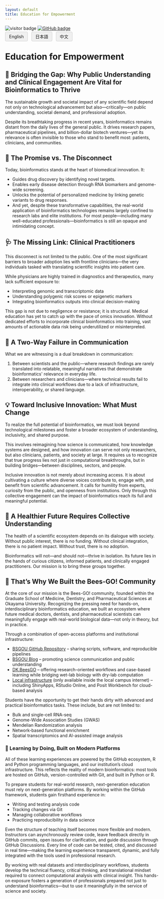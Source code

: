 ```yaml
---
layout: default
title: Education for Empowerment
---
```


<!-- Info Row: Visitor count + GitHub profile -->
<div style="margin-top: 10px; margin-bottom: 8px;">
  <img src="https://visitor-badge.laobi.icu/badge?page_id=labonom.github.io/sources/Education_for_Empowerment.html" alt="visitor badge"/>
  <a href="https://github.com/LabOnoM">
    <img src="https://img.shields.io/badge/GitHub-Profile-black?logo=github" alt="GitHub badge"/>
  </a>
</div>

<!-- Language Switch Row -->
<div>
  <a href="/sources/Education_for_Empowerment.html" style="padding: 6px 12px; border: 1px solid #ccc; background-color: #f0f0f0; text-decoration: none; border-radius: 4px; margin-right: 8px;">English</a>
  <a href="/sources/Education_for_Empowerment_JP.html" style="padding: 6px 12px; border: 1px solid #ccc; background-color: #f0f0f0; text-decoration: none; border-radius: 4px; margin-right: 8px;">日本語</a>
  <a href="/sources/Education_for_Empowerment_CH.html" style="padding: 6px 12px; border: 1px solid #ccc; background-color: #f0f0f0; text-decoration: none; border-radius: 4px;">中文</a>
</div>

# Education for Empowerment

## 🧩 Bridging the Gap: Why Public Understanding and Clinical Engagement Are Vital for Bioinformatics to Thrive
The sustainable growth and societal impact of any scientific field depend not only on technological advancement but also—critically—on public understanding, societal demand, and professional adoption.

Despite its breathtaking progress in recent years, bioinformatics remains distant from the daily lives of the general public. It drives research papers, pharmaceutical pipelines, and billion-dollar biotech ventures—yet its relevance is often invisible to those who stand to benefit most: patients, clinicians, and communities.

## 🧬 The Promise vs. The Disconnect
Today, bioinformatics stands at the heart of biomedical innovation. It:
 - Guides drug discovery by identifying novel targets.
 - Enables early disease detection through RNA biomarkers and genome-wide screening.
 - Unlocks the potential of personalized medicine by linking genetic variants to drug responses.
 - And yet, despite these transformative capabilities, the real-world application of bioinformatics technologies remains largely confined to research labs and elite institutions. For most people—including many well-educated professionals—bioinformatics is still an opaque and intimidating concept.

## 🩺 The Missing Link: Clinical Practitioners
This disconnect is not limited to the public. One of the most significant barriers to broader adoption lies with frontline clinicians—the very individuals tasked with translating scientific insights into patient care.

While physicians are highly trained in diagnostics and therapeutics, many lack sufficient exposure to:
 - Interpreting genomic and transcriptomic data
 - Understanding polygenic risk scores or epigenetic markers
 - Integrating bioinformatics outputs into clinical decision-making

This gap is not due to negligence or resistance; it is structural. Medical education has yet to catch up with the pace of omics innovation. Without dedicated efforts to incorporate clinical bioinformatics into training, vast amounts of actionable data risk being underutilized or misinterpreted.

## 🔄 A Two-Way Failure in Communication
What we are witnessing is a dual breakdown in communication:
 1. Between scientists and the public—where research findings are rarely translated into relatable, meaningful narratives that demonstrate bioinformatics' relevance in everyday life.
 2. Between researchers and clinicians—where technical results fail to integrate into clinical workflows due to a lack of infrastructure, interoperability, or shared language.

## 💡 Toward Inclusive Innovation: What Must Change
To realize the full potential of bioinformatics, we must look beyond technological milestones and foster a broader ecosystem of understanding, inclusivity, and shared purpose.

This involves reimagining how science is communicated, how knowledge systems are designed, and how innovation can serve not only researchers, but also clinicians, patients, and society at large. It requires us to recognize that true progress lies not just in computational breakthroughs, but in building bridges—between disciplines, sectors, and people.

Inclusive innovation is not merely about increasing access. It is about cultivating a culture where diverse voices contribute to, engage with, and benefit from scientific advancement. It calls for humility from experts, curiosity from the public, and openness from institutions. Only through this collective engagement can the impact of bioinformatics reach its full and meaningful potential.

## 🌱 A Healthier Future Requires Collective Understanding
The health of a scientific ecosystem depends on its dialogue with society. Without public interest, there is no funding. Without clinical integration, there is no patient impact. Without trust, there is no adoption.

Bioinformatics will not—and should not—thrive in isolation. Its future lies in the hands of curious citizens, informed patients, and clinically engaged practitioners. Our mission is to bring these groups together.

## 🐝 That’s Why We Built the Bees-GO! Community
At the core of our mission is the Bees-GO! community, founded within the Graduate School of Medicine, Dentistry, and Pharmaceutical Sciences at Okayama University. Recognizing the pressing need for hands-on, interdisciplinary bioinformatics education, we built an ecosystem where future medical doctors, dentists, and pharmaceutical scientists can meaningfully engage with real-world biological data—not only in theory, but in practice.

Through a combination of open-access platforms and institutional infrastructure:
 - [BSGOU GitHub Repository](https://github.com/LabOnoM) – sharing scripts, software, and reproducible pipelines
 - [BSGOU Blog](https://www.bs-gou.com/blog/) – promoting science communication and public understanding
 - [DK.BeesGO](https://www.bs-gou.com/DK.BeesGO/) – offering research-oriented workflows and case-based learning while bridging wet-lab biology with dry-lab computation
 - [Local infrastructure](http://10.2.26.152/login) (only available inside the local campus internet) – including ShinyApps, RStudio Online, and Posit Workbench for cloud-based analysis

Students have the opportunity to get their hands dirty with advanced and practical bioinformatics tasks. These include, but are not limited to:
 - Bulk and single-cell RNA-seq
 - Genome-Wide Association Studies (GWAS)
 - Mendelian Randomization analysis
 - Network-based functional enrichment
 - Spatial transcriptomics and AI-assisted image analysis

### 🧠 Learning by Doing, Built on Modern Platforms
All of these learning experiences are powered by the GitHub ecosystem, R and Python programming languages, and our institution’s cloud infrastructure. This reflects the reality of modern bioinformatics: most tools are hosted on GitHub, version-controlled with Git, and built in Python or R.

To prepare students for real-world research, next-generation education must rely on next-generation platforms. By working within the GitHub framework, students gain firsthand experience in:
 - Writing and testing analysis code
 - Tracking changes via Git
 - Managing collaborative workflows
 - Practicing reproducibility in data science

Even the structure of teaching itself becomes more flexible and modern. Instructors can asynchronously review code, leave feedback directly in GitHub commits, open issues for clarification, and guide discussion through GitHub Discussions. Every line of code can be tested, cited, and discussed in real time—making the learning experience transparent, dynamic, and fully integrated with the tools used in professional research.

By working with real datasets and interdisciplinary workflows, students develop the technical fluency, critical thinking, and translational mindset required to connect computational analysis with clinical insight. This hands-on exposure fosters a generation of professionals prepared not just to understand bioinformatics—but to use it meaningfully in the service of science and society.





